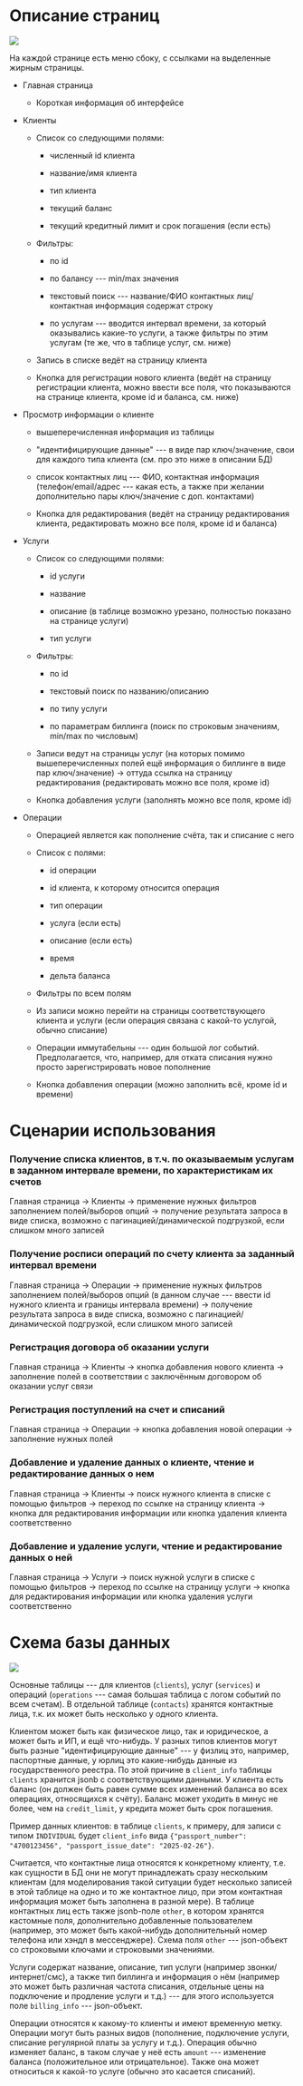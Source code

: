 # Описание страниц

![](ui.svg)

На каждой странице есть меню сбоку, с ссылками на выделенные жирным
страницы.

-   Главная страница

    -   Короткая информация об интерфейсе

-   Клиенты

    -   Список со следующими полями:

        -   численный id клиента

        -   название/имя клиента

        -   тип клиента

        -   текущий баланс

        -   текущий кредитный лимит и срок погашения (если есть)

    -   Фильтры:

        -   по id

        -   по балансу --- min/max значения

        -   текстовый поиск --- название/ФИО контактных лиц/контактная
            информация содержат строку

        -   по услугам --- вводится интервал времени, за который
            оказывались какие-то услуги, а также фильтры по этим услугам
            (те же, что в таблице услуг, см. ниже)

    -   Запись в списке ведёт на страницу клиента

    -   Кнопка для регистрации нового клиента (ведёт на страницу
        регистрации клиента, можно ввести все поля, что показываются на
        странице клиента, кроме id и баланса, см. ниже)

-   Просмотр информации о клиенте

    -   вышеперечисленная информация из таблицы

    -   "идентифицирующие данные" --- в виде пар ключ/значение, свои для
        каждого типа клиента (см. про это ниже в описании БД)

    -   список контактных лиц --- ФИО, контактная информация
        (телефон/email/адрес --- какая есть, а также при желании
        дополнительно пары ключ/значение с доп. контактами)

    -   Кнопка для редактирования (ведёт на страницу редактирования
        клиента, редактировать можно все поля, кроме id и баланса)

-   Услуги

    -   Список со следующими полями:

        -   id услуги

        -   название

        -   описание (в таблице возможно урезано, полностью показано на
            странице услуги)

        -   тип услуги

    -   Фильтры:

        -   по id

        -   текстовый поиск по названию/описанию

        -   по типу услуги

        -   по параметрам биллинга (поиск по строковым значениям,
            min/max по числовым)

    -   Записи ведут на страницы услуг (на которых помимо
        вышеперечисленных полей ещё информация о биллинге в виде пар
        ключ/значение) -\> оттуда ссылка на страницу редактирования
        (редактировать можно все поля, кроме id)

    -   Кнопка добавления услуги (заполнять можно все поля, кроме id)

-   Операции

    -   Операцией является как пополнение счёта, так и списание с него

    -   Список с полями:

        -   id операции

        -   id клиента, к которому относится операция

        -   тип операции

        -   услуга (если есть)

        -   описание (если есть)

        -   время

        -   дельта баланса

    -   Фильтры по всем полям

    -   Из записи можно перейти на страницы соответствующего клиента и
        услуги (если операция связана с какой-то услугой, обычно
        списание)

    -   Операции иммутабельны --- один большой лог событий.
        Предполагается, что, например, для отката списания нужно просто
        зарегистрировать новое пополнение

    -   Кнопка добавления операции (можно заполнить всё, кроме id и
        времени)

# Сценарии использования

### Получение списка клиентов, в т.ч. по оказываемым услугам в заданном интервале времени, по характеристикам их счетов

Главная страница $\rightarrow$ Клиенты $\rightarrow$ применение нужных
фильтров заполнением полей/выборов опций $\rightarrow$ получение
результата запроса в виде списка, возможно с пагинацией/динамической
подгрузкой, если слишком много записей

### Получение росписи операций по счету клиента за заданный интервал времени

Главная страница $\rightarrow$ Операции $\rightarrow$ применение нужных
фильтров заполнением полей/выборов опций (в данном случае --- ввести id
нужного клиента и границы интервала времени) $\rightarrow$ получение
результата запроса в виде списка, возможно с пагинацией/динамической
подгрузкой, если слишком много записей

### Регистрация договора об оказании услуги

Главная страница $\rightarrow$ Клиенты $\rightarrow$ кнопка добавления
нового клиента $\rightarrow$ заполнение полей в соответствии с
заключённым договором об оказании услуг связи

### Регистрация поступлений на счет и списаний

Главная страница $\rightarrow$ Операции $\rightarrow$ кнопка добавления
новой операции $\rightarrow$ заполнение нужных полей

### Добавление и удаление данных о клиенте, чтение и редактирование данных о нем

Главная страница $\rightarrow$ Клиенты $\rightarrow$ поиск нужного
клиента в списке с помощью фильтров $\rightarrow$ переход по ссылке на
страницу клиента $\rightarrow$ кнопка для редактирования информации или
кнопка удаления клиента соответственно

### Добавление и удаление услуги, чтение и редактирование данных о ней

Главная страница $\rightarrow$ Услуги $\rightarrow$ поиск нужной услуги
в списке с помощью фильтров $\rightarrow$ переход по ссылке на страницу
услуги $\rightarrow$ кнопка для редактирования информации или кнопка
удаления услуги соответственно

# Схема базы данных

![](db.svg)

Основные таблицы --- для клиентов (`clients`), услуг (`services`) и
операций (`operations` --- самая большая таблица с логом событий по всем
счетам). В отдельной таблице (`contacts`) хранятся контактные лица, т.к.
их может быть несколько у одного клиента.

Клиентом может быть как физическое лицо, так и юридическое, а может быть
и ИП, и ещё что-нибудь. У разных типов клиентов могут быть разные
"идентифицирующие данные" --- у физлиц это, например, паспортные данные,
у юрлиц это какие-нибудь данные из государственного реестра. По этой
причине в `client_info` таблицы `clients` хранится jsonb с
соответствующими данными. У клиента есть баланс (он должен быть равен
сумме всех изменений баланса во всех операциях, относящихся к счёту).
Баланс может уходить в минус не более, чем на `credit_limit`, у кредита
может быть срок погашения.

Пример данных клиентов: в таблице `clients`, к примеру, для записи с
типом `INDIVIDUAL` будет `client_info` вида
`{"passport_number": "4700123456", "passport_issue_date": "2025-02-26"}`.

Считается, что контактные лица относятся к конкретному клиенту, т.е. как
сущности в БД они не могут принадлежать сразу нескольким клиентам (для
моделирования такой ситуации будет несколько записей в этой таблице на
одно и то же контактное лицо, при этом контактная информация может быть
заполнена в разной мере). В таблице контактных лиц есть также jsonb-поле
`other`, в котором хранятся кастомные поля, дополнительно добавленные
пользователем (например, это может быть какой-нибудь дополнительный
номер телефона или хэндл в мессенджере). Схема поля `other` ---
json-объект со строковыми ключами и строковыми значениями.

Услуги содержат название, описание, тип услуги (например
звонки/интернет/смс), а также тип биллинга и информация о нём (например
это может быть различная частота списания, отдельные цены на подключение
и продление услуги и т.д.) --- для этого используется поле
`billing_info` --- json-объект.

Операции относятся к какому-то клиенты и имеют временную метку. Операции
могут быть разных видов (пополнение, подключение услуги, списание
регулярной платы за услугу и т.д.). Операция обычно изменяет баланс, в
таком случае у неё есть `amount` --- изменение баланса (положительное
или отрицательное). Также она может относиться к какой-то услуге (обычно
это касается списаний).
